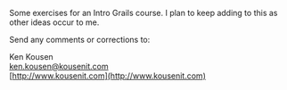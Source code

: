 Some exercises for an Intro Grails course. I plan to keep adding to this as other ideas occur to me.

Send any comments or corrections to:

Ken Kousen  
[ken.kousen@kousenit.com](mailto:ken.kousen@kousenit.com)  
[http://www.kousenit.com](http://www.kousenit.com)
